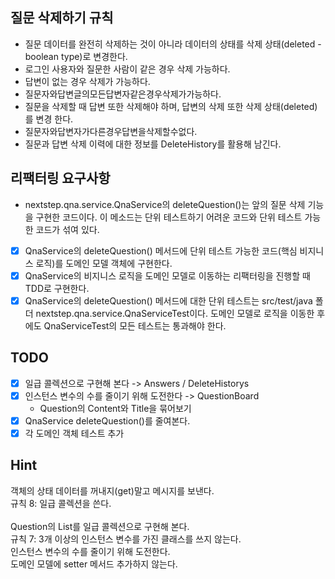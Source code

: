 ## 질문 삭제하기 규칙
- 질문 데이터를 완전히 삭제하는 것이 아니라 데이터의 상태를 삭제 상태(deleted - boolean type)로 변경한다.<br>
- 로그인 사용자와 질문한 사람이 같은 경우 삭제 가능하다.<br>
- 답변이 없는 경우 삭제가 가능하다.<br>
- 질문자와답변글의모든답변자같은경우삭제가가능하다.<br>
- 질문을 삭제할 때 답변 또한 삭제해야 하며, 답변의 삭제 또한 삭제 상태(deleted)를 변경
한다.<br>
- 질문자와답변자가다른경우답변을삭제할수없다.<br>
- 질문과 답변 삭제 이력에 대한 정보를 DeleteHistory를 활용해 남긴다.<br>


## 리팩터링 요구사항
- nextstep.qna.service.QnaService의 deleteQuestion()는 앞의 질문 삭제 기능을 구현한 코드이다. 이 메소드는 단위 테스트하기 어려운 코드와 단위 테스트 가능한 코드가 섞여 있다.<Br>
-[x] QnaService의 deleteQuestion() 메서드에 단위 테스트 가능한 코드(핵심 비지니스 로직)를 도메인 모델 객체에 구현한다.<Br>
-[x] QnaService의 비지니스 로직을 도메인 모델로 이동하는 리팩터링을 진행할 때 TDD로 구현한다.<Br>
-[x] QnaService의 deleteQuestion() 메서드에 대한 단위 테스트는 src/test/java 폴더 nextstep.qna.service.QnaServiceTest이다. 도메인 모델로 로직을 이동한 후에도 QnaServiceTest의 모든 테스트는 통과해야 한다.<Br>

## TODO
- [x] 일급 콜렉션으로 구현해 본다 -> Answers / DeleteHistorys
- [x] 인스턴스 변수의 수를 줄이기 위해 도전한다 -> QuestionBoard
  - Question의 Content와 Title을 묶어보기
- [x] QnaService deleteQuestion()를 줄여본다.
- [x] 각 도메인 객체 테스트 추가

## Hint
객체의 상태 데이터를 꺼내지(get)말고 메시지를 보낸다.<br>
규칙 8: 일급 콜렉션을 쓴다.<br>  
Question의 List를 일급 콜렉션으로 구현해 본다.<br>
규칙 7: 3개 이상의 인스턴스 변수를 가진 클래스를 쓰지 않는다.<br>
인스턴스 변수의 수를 줄이기 위해 도전한다.<br>
도메인 모델에 setter 메서드 추가하지 않는다.<br>
